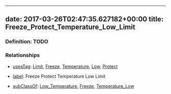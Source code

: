 
---
date: 2017-03-26T02:47:35.627182+00:00
title: Freeze_Protect_Temperature_Low_Limit
---
### Definition: TODO

### Relationships

* [usesTag](https://brickschema.org/schema/1.0/BrickFrame#usesTag): [Limit](https://brickschema.org/schema/1.0/BrickTag#Limit), [Freeze](https://brickschema.org/schema/1.0/BrickTag#Freeze), [Temperature](https://brickschema.org/schema/1.0/BrickTag#Temperature), [Low](https://brickschema.org/schema/1.0/BrickTag#Low), [Protect](https://brickschema.org/schema/1.0/BrickTag#Protect)

* [label](http://www.w3.org/2000/01/rdf-schema#label): Freeze Protect Temperature Low Limit

* [subClassOf](http://www.w3.org/2000/01/rdf-schema#subClassOf): [Low_Temperature](https://brickschema.org/schema/1.0/Brick#Low_Temperature), [Freeze](https://brickschema.org/schema/1.0/Brick#Freeze), [Temperature_Low](https://brickschema.org/schema/1.0/Brick#Temperature_Low)
